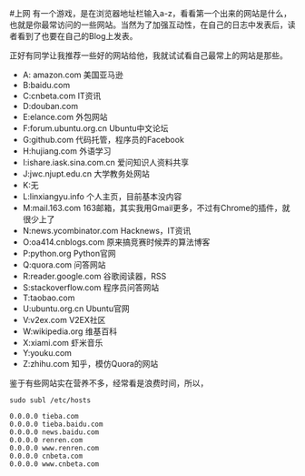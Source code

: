 #上网
有一个游戏，是在浏览器地址栏输入a-z，看看第一个出来的网站是什么，也就是你最常访问的一些网站。当然为了加强互动性，在自己的日志中发表后，读者看到了也要在自己的Blog上发表。

正好有同学让我推荐一些好的网站给他，我就试试看自己最常上的网站是那些。

* A: amazon.com 美国亚马逊
* B:baidu.com
* C:cnbeta.com IT资讯
* D:douban.com
* E:elance.com 外包网站
* F:forum.ubuntu.org.cn Ubuntu中文论坛
* G:github.com 代码托管，程序员的Facebook
* H:hujiang.com 外语学习
* I:ishare.iask.sina.com.cn 爱问知识人资料共享
* J:jwc.njupt.edu.cn 大学教务处网站
* K:无
* L:linxiangyu.info 个人主页，目前基本没内容
* M:mail.163.com 163邮箱，其实我用Gmail更多，不过有Chrome的插件，就很少上了
* N:news.ycombinator.com Hacknews，IT资讯
* O:oa414.cnblogs.com 原来搞竞赛时候弄的算法博客
* P:python.org Python官网
* Q:quora.com 问答网站
* R:reader.google.com 谷歌阅读器，RSS
* S:stackoverflow.com 程序员问答网站
* T:taobao.com 
* U:ubuntu.org.cn Ubuntu官网
* V:v2ex.com V2EX社区
* W:wikipedia.org 维基百科
* X:xiami.com 虾米音乐
* Y:youku.com 
* Z:zhihu.com 知乎，模仿Quora的网站


鉴于有些网站实在营养不多，经常看是浪费时间，所以，

	sudo subl /etc/hosts

	0.0.0.0 tieba.com
	0.0.0.0 tieba.baidu.com
	0.0.0.0 news.baidu.com	
	0.0.0.0 renren.com
	0.0.0.0 www.renren.com
	0.0.0.0 cnbeta.com
	0.0.0.0 www.cnbeta.com
	






